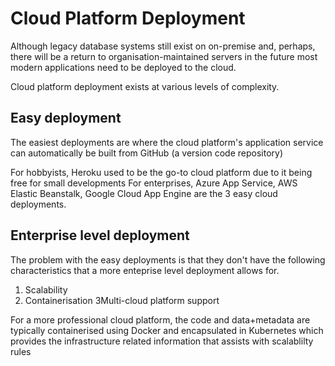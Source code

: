 # Cloud Platform Deployment
Although legacy database systems still exist on on-premise and, perhaps, there will be a return to organisation-maintained servers in the future
most modern applications need to be deployed to the cloud. 

Cloud platform deployment exists at various levels of complexity.

## Easy deployment
The easiest deployments are where the cloud platform's application service can automatically be built 
from GitHub (a version code repository)

For hobbyists, Heroku used to be the go-to cloud platform due to it being free for small developments 
For enterprises, Azure App Service, AWS Elastic Beanstalk, Google Cloud App Engine are the 3 easy cloud deployments. 

## Enterprise level deployment
The problem with the easy deployments is that they don't have the following characteristics that 
a more enteprise level deployment allows for.

1. Scalability
2. Containerisation
3Multi-cloud platform support

For a more professional cloud platform, the code and data+metadata are typically containerised using Docker 
and encapsulated in Kubernetes which provides the infrastructure related information that assists with scalablilty rules